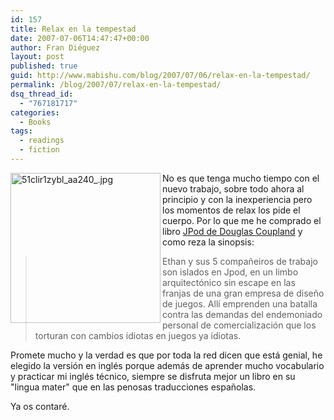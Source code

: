```yaml
---
id: 157
title: Relax en la tempestad
date: 2007-07-06T14:47:47+00:00
author: Fran Diéguez
layout: post
published: true
guid: http://www.mabishu.com/blog/2007/07/06/relax-en-la-tempestad/
permalink: /blog/2007/07/relax-en-la-tempestad/
dsq_thread_id:
  - "767181717"
categories:
  - Books
tags:
  - readings
  - fiction
---
```

<img class="sinborde alignright" alt="51clir1zybl_aa240_.jpg" src="/assets/51clir1zybl_aa240_.jpg" width="240" height="240" align="left" />

No es que tenga mucho tiempo con el nuevo trabajo, sobre todo ahora al principio y con la inexperiencia pero los momentos de relax los pide el cuerpo. Por lo que me he comprado el libro <a title="Jpod de Douglas Coupland en Amazon.co.uk" href="http://www.amazon.co.uk/JPod-Douglas-Coupland/dp/0747585873/ref=pd_bbs_sr_1/026-4118863-0896457?ie=UTF8&amp;s=books&amp;qid=1183735287&amp;sr=8-1" target="_blank">JPod de Douglas Coupland</a> y como reza la sinopsis:
<blockquote>Ethan y sus 5 compañeiros de trabajo son islados en Jpod, en un limbo arquitectónico sin escape en las franjas de una gran empresa de diseño de juegos. Allí emprenden una batalla contra las demandas del endemoniado personal de comercialización que los torturan con cambios idiotas en juegos ya idiotas.</blockquote>
Promete mucho y la verdad es que por toda la red dicen que está genial, he elegido la versión en inglés porque además de aprender mucho vocabulario y practicar mi inglés técnico, siempre se disfruta mejor un libro en su "lingua mater" que en las penosas traducciones españolas.

Ya os contaré.

